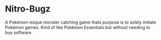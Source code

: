 # Nitro-Bugz
A Pokémon-esque monster catching game thats purpose is to solely imitate Pokémon games. Kind of like Pokémon Essentials but without needing to buy software.
